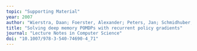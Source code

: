 ```yaml
---
topic: "Supporting Material"
year: 2007
author: "Wierstra, Daan; Foerster, Alexander; Peters, Jan; Schmidhuber, Jürgen"
title: "Solving deep memory POMDPs with recurrent policy gradients"
journal: "Lecture Notes in Computer Science"
doi: "10.1007/978-3-540-74690-4_71"
---
```

